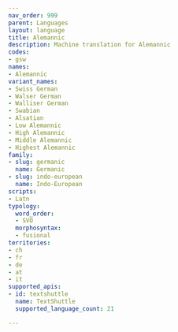 ```yaml
---
nav_order: 999
parent: Languages
layout: language
title: Alemannic
description: Machine translation for Alemannic
codes:
- gsw
names:
- Alemannic
variant_names:
- Swiss German
- Walser German
- Walliser German
- Swabian
- Alsatian
- Low Alemannic
- High Alemannic
- Middle Alemannic
- Highest Alemannic
family:
- slug: germanic
  name: Germanic
- slug: indo-european
  name: Indo-European
scripts:
- Latn
typology:
  word_order:
  - SVO
  morphosyntax:
  - fusional
territories:
- ch
- fr
- de
- at
- it
supported_apis:
- id: textshuttle
  name: TextShuttle
  supported_language_count: 21

---
```


